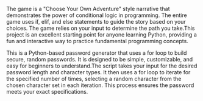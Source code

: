  The game is a "Choose Your Own Adventure" style narrative that demonstrates the power of conditional logic in programming. The entire game uses if, elif, and else statements to guide the story based on your choices. The game relies on your input to determine the path you take.This project is an excellent starting point for anyone learning Python, providing a fun and interactive way to practice fundamental programming concepts.

This is a Python-based password generator that uses a for loop to build secure, random passwords. It is designed to be simple, customizable, and easy for beginners to understand.The script takes your input for the desired password length and character types. It then uses a for loop to iterate for the specified number of times, selecting a random character from the chosen character set in each iteration. This process ensures the password meets your exact specifications.
